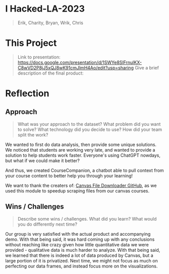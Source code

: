 # I Hacked-LA-2023
> Erik, Charity, Bryan, Wrik, Chris

# This Project
> Link to presentation: https://docs.google.com/presentation/d/1SWYe8SlFrnulKX-C8wVD2P8jJ5xQJ8wK91cmJlmH4Ao/edit?usp=sharing
> Give a brief description of the final product:

# Reflection
## Approach
> What was your approach to the dataset? What problem did you want to solve? What technology did you decide to use? How did your team split the work?

We wanted to first do data analysis, then provide some unique solutions. We noticed that students are working very late, and wanted to provide a solution to help students work faster. Everyone's using ChatGPT nowdays, but what if we could make it better?

And thus, we created CourseCompanion, a chatbot able to pull context from your course content to better help you through your learning!

We want to thank the creaters of:
[Canvas File Downloader GitHub](https://github.com/benjavicente/canvas-file-downloader/blob/master/readme.md), as we used this module to speedup scraping files from our canvas courses.
## Wins / Challenges
> Describe some wins / challenges. What did you learn? What would you do differently next time?

Our group is very satisfied with the actual product and accompanying demo. With that being said, it was hard coming up with any conclusions without reaching like crazy given how little quantitative data we were provided - qualitative data is much harder to analyze. With that being said, we learned that there is indeed a lot of data produced by Canvas, but a large portion of it is privatized. Next time, we might not focus as much on perfecting our data frames, and instead focus more on the visualizations.

